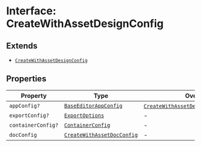 # Interface: CreateWithAssetDesignConfig

## Extends

- [`CreateWithAssetDesignConfig`](../../../../editor/design-config-types/interfaces/create-with-asset-design-config.md)

## Properties

| Property | Type | Overrides | Inherited from |
| ------ | ------ | ------ | ------ |
| `appConfig?` | [`BaseEditorAppConfig`](../../../../editor/app-config-types/interfaces/base-editor-app-config.md) | [`CreateWithAssetDesignConfig`](../../../../editor/design-config-types/interfaces/create-with-asset-design-config.md).`appConfig` | - |
| `exportConfig?` | [`ExportOptions`](../../../../export-config-types/type-aliases/export-options.md) | - | [`CreateWithAssetDesignConfig`](../../../../editor/design-config-types/interfaces/create-with-asset-design-config.md).`exportConfig` |
| `containerConfig?` | [`ContainerConfig`](../../../../container-config-types/type-aliases/container-config.md) | - | [`CreateWithAssetDesignConfig`](../../../../editor/design-config-types/interfaces/create-with-asset-design-config.md).`containerConfig` |
| `docConfig` | [`CreateWithAssetDocConfig`](../../../../editor/doc-config-types/interfaces/create-with-asset-doc-config.md) | - | [`CreateWithAssetDesignConfig`](../../../../editor/design-config-types/interfaces/create-with-asset-design-config.md).`docConfig` |
